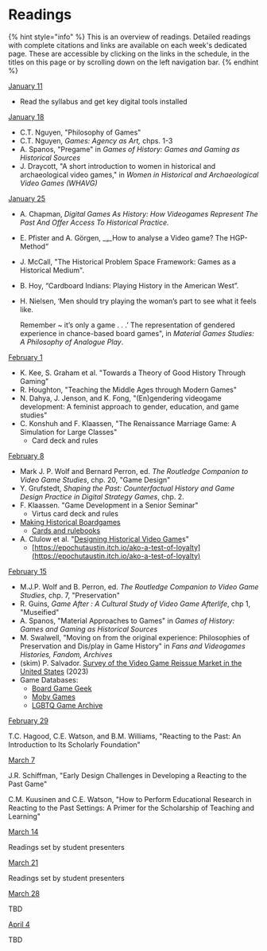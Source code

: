 # Readings

{% hint style="info" %}
This is an overview of readings. Detailed readings with complete citations and links are available on each week's dedicated page. These are accessible by clicking on the links in the schedule, in the titles on this page or by scrolling down on the left navigation bar. &#x20;
{% endhint %}

[January 11](pregame/welcome.md)

* Read the syllabus and get key digital tools installed

[January 18](fundamentals/what-are-games-and-why-do-they-interest-historians.md)

* C.T. Nguyen, "Philosophy of Games"
* C.T. Nguyen, _Games: Agency as Art,_ chps. 1-3
* A. Spanos, "Pregame" in _Games of History: Games and Gaming as Historical Sources_
* J. Draycott, "A short introduction to women in historical and archaeological video games," in _Women in Historical and Archaeological Video Games (WHAVG)_

[January 25](fundamentals/how-to-analyze-history-games.md)

* A. Chapman, _Digital Games As History: How Videogames Represent The Past And Offer Access To Historical Practice._
* E. Pfister and A. Görgen, _„_How to analyse a Video game? The HGP-Method“
* J. McCall, "The Historical Problem Space Framework: Games as a Historical Medium".
* B. Hoy, “Cardboard Indians: Playing History in the American West”.
*   H. Nielsen, ‘Men should try playing the woman’s part to see what it feels like.

    Remember \~ it’s only a game . . .’ The representation of gendered experience in chance-based board games", in _Material Games Studies: A Philosophy of Analogue Play_.

[February 1](fundamentals/what-do-games-teach.md)

* K. Kee, S. Graham et al. "Towards a Theory of Good History Through Gaming"
* R. Houghton, "Teaching the Middle Ages through Modern Games"
* N. Dahya, J. Jenson, and K. Fong, "(En)gendering videogame development: A feminist approach to gender, education, and game studies"
* C. Konshuh and F. Klaassen, "The Renaissance Marriage Game: A Simulation for Large Classes"
  * Card deck and rules

[February 8](fundamentals/history-game-design.md)

* Mark J. P. Wolf and Bernard Perron, ed. _The Routledge Companion to Video Game Studies_, chp. 20, "Game Design"&#x20;
* Y. Grufstedt, _Shaping the Past: Counterfactual History and Game Design Practice in Digital Strategy Games_, chp. 2.
* F. Klaassen. "Game Development in a Senior Seminar"
  * Virtus card deck and rules
* [Making Historical Boardgames](https://qubpublichistory.wordpress.com/2019/10/07/making-historical-board-games/#\_ftn2)
  * [Cards and rulebooks](https://drive.google.com/drive/folders/1PKYX8NaWyutnHMbKhqsXW20L7OwrxiMr?usp=sharing)
* A. Clulow et al. "[Designing Historical Video Game](https://notevenpast.org/designing-historical-video-games/)s"
  * [https://epochutaustin.itch.io/ako-a-test-of-loyalty](https://epochutaustin.itch.io/ako-a-test-of-loyalty)

[February 15](fundamentals/where-are-the-game-archives.md)

* M.J.P. Wolf and B. Perron, ed. _The Routledge Companion to Video Game Studies_, chp. 7, "Preservation"&#x20;
* R. Guins, _Game After : A Cultural Study of Video Game Afterlife_, chp 1, "Museified"
* A. Spanos, "Material Approaches to Games" in _Games of History: Games and Gaming as Historical Sources_
* M. Swalwell, "Moving on from the original experience: Philosophies of Preservation and Dis/play in Game History" in _Fans and Videogames Histories, Fandom, Archives_
* (skim) P. Salvador. [Survey of the Video Game Reissue Market in the United States](https://zenodo.org/records/8161056) (2023)
* Game Databases:&#x20;
  * [Board Game Geek](https://boardgamegeek.com)&#x20;
  * [Moby Games](https://www.mobygames.com)
  * [LGBTQ Game Archive](https://lgbtqgamearchive.com)

[February 29](ludic-experiments/do-we-take-shelter-playtest.md)

T.C. Hagood, C.E. Watson, and B.M. Williams, "Reacting to the Past: An Introduction to Its Scholarly Foundation"

[March 7](ludic-experiments/do-we-take-shelter-discussion-with-the-game-designer.md)

J.R. Schiffman, "Early Design Challenges in Developing a Reacting to the Past Game"

C.M. Kuusinen and C.E. Watson, "How to Perform Educational Research in Reacting to the Past Settings: A Primer for the Scholarship of Teaching and Learning"

[March 14](ludic-experiments/student-presentations.md)

Readings set by student presenters

[March 21](ludic-experiments/student-presentations.md)

Readings set by student presenters

[March 28](ludic-experiments/free-topics-i.md)

TBD

[April 4](ludic-experiments/free-topic-ii.md)

TBD





